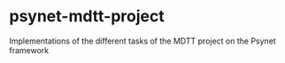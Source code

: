 # psynet-mdtt-project
Implementations of the different tasks of the MDTT project on the Psynet framework
